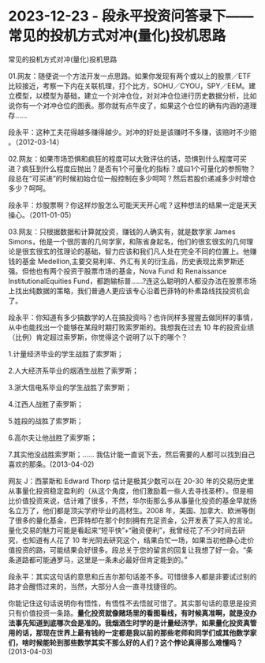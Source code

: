 # 2023-12-23 - 段永平投资问答录下——常见的投机方式对冲(量化)投机思路

常见的投机方式对冲(量化)投机思路

01.网友：随便说一个方法开发一点思路。如果你发现有两个或以上的股票／ETF比较接近，考察一下内在关联机理，打个比方，SOHU／CYOU，SPY／EEM。建立模型，以模型为基础，建立一个对冲仓位，对对冲仓位进行历史数据分析，比如说你有一个对冲仓位的图表。那你就有点牛皮了，如果这个仓位的确有内涵的道理存……

段永平：这种工夫花得越多赚得越少。对冲的好处是该赚时不多赚，该赔时不少赔 。（2012-03-14）

02.网友：如果市场恐惧和疯狂的程度可以大致评估的话，恐惧到什么程度可买进？疯狂到什么程度应抛出？是否有1个可量化的指标？或曰1个可量化的参照物？段总在“可买进”的时候初始仓位一般控制在多少呵呵？然后若股价递减多少时增仓多少？呵呵。

段永平：炒股票啊？你这样炒股怎么可能天天开心呢？这种想法的结果一定是天天操心。（2011-01-05）

03.网友：只根据数据和计算就投资，赚钱的人确实有，就是数学家 James Simons，他是一个很厉害的几何学家，和陈省身起名，他们的很玄很玄的几何理论是很玄很玄的弦理论的基础，智力应该和我们凡人处在完全不同的位置上。他赚钱的基金 Medellion,主要交易利率、外汇有关的衍生品，历史表现比索罗斯还强。但他也有两个投资于股票市场的基金，Nova Fund 和 Renaissance InstitutionalEquities Fund，都跑输标普……?连这么聪明的人都没办法在股票市场上找出纯数据的策略，我们普通人更应该专心沿着巴菲特的朴素路线找投资机会了。

段永平：你知道有多少搞数学的人在搞投资吗？也许同样多猩猩去做同样的事情，从中也能找出一个能够在某段时期打败索罗斯的。我想我在过去 10 年的投资业绩（比例）肯定超过索罗斯，你觉得这个说明了以下的哪个？

1.计量经济毕业的学生战胜了索罗斯；

2.人大经济系毕业的烟酒生战胜了索罗斯；

3.浙大信电系毕业的学生战胜了索罗斯；

4.江西人战胜了索罗斯；

5.姓段的战胜了索罗斯；

6.高尔夫让他战胜了索罗斯；

7.其实他没战胜索罗斯；...... 我估计能一直说下去，然后需要的人都可以找到自己喜欢的那条。(2013-04-02)

网友 J：西蒙斯和 Edward Thorp 估计是极其少数可以在 20-30 年的交易历史里从事量化投资稳定盈利的（从这个角度，他们激励着一些人去寻找圣杯）。但是相比价值投资来说，估计难了很多，不然，华尔街那么多从事量化投资的基金早就扬名立万了，他们都是顶尖学府毕业的高材生。2008 年，美国、加拿大、欧洲等倒了很多的量化基金，巴菲特却在那个时刻拥有充足资金，公开发表了买入的言论。量化交易的魅力可能是看起来“短平快”+“融资便利”，我曾经花了不少时间去研究，也知道有人花了 10 年光阴去研究这个，结果白忙一场，如果当初他静心走价值投资的路，可能结果会好很多。段总关于您的留言的回复让我想了好一会。“条条道路都可能通罗马，这里是一条未必最好但肯定能到的。”

段永平：其实这句话的意思和丘吉尔那句话差不多。可惜很多人都是非要试过别的路才会醒悟过来的，当然，大部分人会一直寻找捷径的。

你能记住这句话说明你有悟性，有悟性不去悟就可惜了。其实那句话的意思是投资只有价值投资一条路。**量化投资就像赌场里的看图看线，有时候真准啊，就是没办法事先知道到底哪次会是准的。我烟酒生时学的是计量经济学，如果量化投资真管用的话，那现在世界上最有钱的一定都是我以前的那些老师和同学们或其他数学家们，啥时候能轮到那些数学其实不那么好的人们？这个悖论真得那么难懂吗？**(2013-04-03)